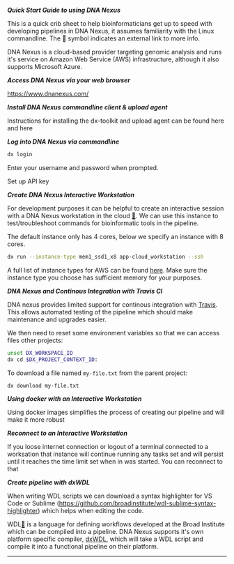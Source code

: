 ***Quick Start Guide to using DNA Nexus***

This is a quick crib sheet to help bioinformaticians get up to speed with developing pipelines in DNA Nexus, it assumes familiarity with the Linux commandline. The :link: symbol indicates an external link to more info.

DNA Nexus is a cloud-based provider targeting genomic analysis and runs it's service on Amazon Web Service (AWS) infrastructure, although it also supports Microsoft Azure. 

***Access DNA Nexus via your web browser*** 

https://www.dnanexus.com/

***Install DNA Nexus commandline client & upload agent***

Instructions for installing the dx-toolkit and upload agent can be found here and here

***Log into DNA Nexus via commandline***

```bash
dx login
```

Enter your username and password when prompted.

Set up API key

***Create DNA Nexus Interactive Workstation***

For development purposes it can be helpful to create an interactive session with a DNA Nexus workstation in the cloud [:link:](https://wiki.dnanexus.com/developer-tutorials/cloud-workstations).  We can use this instance to test/troubleshoot commands for bioinformatic tools in the pipeline. 

The default instance only has 4 cores, below we specify an instance with 8 cores.

```bash
dx run --instance-type mem1_ssd1_x8 app-cloud_workstation --ssh
```

A full list of instance types for AWS can be found [here](https://wiki.dnanexus.com/API-Specification-v1.0.0/Instance-Types#).  Make sure the instance type you choose has sufficient memory for your purposes. 

***DNA Nexus and Continous Integration with Travis CI***

DNA nexus provides limited support for continous integration with [Travis](https://gist.github.com/mlin/3ad81f01efa640a52813).  This allows automated testing of the pipeline which should make maintenance and upgrades easier.

We then need to reset some environment variables so that we can access files other projects:

```bash
unset DX_WORKSPACE_ID
dx cd $DX_PROJECT_CONTEXT_ID:
```

To download a file named ```my-file.txt``` from the parent project:

```bash
dx download my-file.txt
```

***Using docker with an Interactive Workstation***

Using docker images simplifies the process of creating our pipeline and will make it more robust  

***Reconnect to an Interactive Workstation***

If you loose internet connection or logout of a terminal connected to a worksation that instance will continue running any tasks set and will persist until it reaches the time limit set when in was started.  You can reconnect to that  

***Create pipeline with dxWDL***

When writing WDL scripts we can download a syntax highlighter for VS Code or Sublime 
(https://github.com/broadinstitute/wdl-sublime-syntax-highlighter) which helps when editing the code.

WDL[:link:](https://software.broadinstitute.org/wdl/) is a language for defining workflows developed at the Broad Institute which can be compiled into a pipeline.  DNA Nexus supports it's own platform specific compiler, [dxWDL](https://github.com/dnanexus/dxWDL), which will take a WDL script and compile it into a functional pipeline on their platform.

******

```wdl

```


